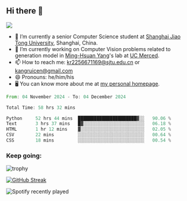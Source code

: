 ## Hi there 👋

![](https://komarev.com/ghpvc/?username=Kr-Panghu)
- 🌱 I’m currently a senior Computer Science student at [Shanghai Jiao Tong University](https://www.sjtu.edu.cn), Shanghai, China.
- 🔭 I’m currently working on Computer Vision problems related to generation model in [Ming-Hsuan Yang](https://faculty.ucmerced.edu/mhyang/)'s lab at [UC Merced](https://www.ucmerced.edu/).
- 📫 How to reach me: kr2256671169@sjtu.edu.cn or kangruicen@gmail.com
- 😄 Pronouns: he/him/his
- 🖥️ You can know more about me at [my personal homepage](https://kr-panghu.github.io).

<!--START_SECTION:waka-->

```rust
From: 04 November 2024 - To: 04 December 2024

Total Time: 58 hrs 32 mins

Python     52 hrs 44 mins  ██████████████████████▓░░   90.06 %
Text       3 hrs 37 mins   █▓░░░░░░░░░░░░░░░░░░░░░░░   06.18 %
HTML       1 hr 12 mins    ▓░░░░░░░░░░░░░░░░░░░░░░░░   02.05 %
CSV        22 mins         ░░░░░░░░░░░░░░░░░░░░░░░░░   00.64 %
CSS        18 mins         ░░░░░░░░░░░░░░░░░░░░░░░░░   00.54 %
```

<!--END_SECTION:waka-->

<h3 align="left">Keep going:</h3>

![trophy](https://github-profile-trophy.vercel.app/?username=Kr-Panghu&theme=onedark&title=MultiLanguage,Stars,Followers,Repositories,Commits,Experience)

[![GitHub Streak](https://github-readme-streak-stats.herokuapp.com/?user=Kr-Panghu)](https://git.io/streak-stats)

![Spotify recently played](https://spotify-recently-played-readme.vercel.app/api?user=313cmgdfngjjlfotpedtywb7cpca)

